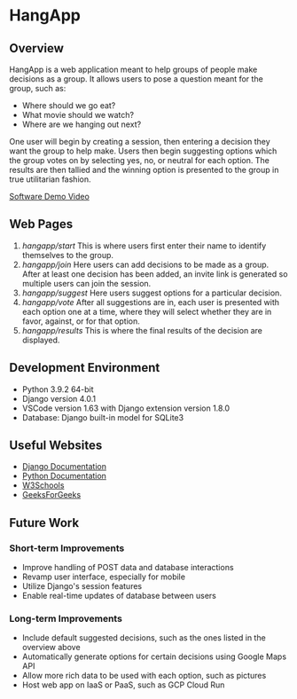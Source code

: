 # HangApp

## Overview

HangApp is a web application meant to help groups of people make decisions as a group. It allows users to pose a question meant for the group, such as:

* Where should we go eat?
* What movie should we watch?
* Where are we hanging out next?

One user will begin by creating a session, then entering a decision they want the group to help make. Users then begin suggesting options which the group votes on by selecting yes, no, or neutral for each option. The results are then tallied and the winning option is presented to the group in true utilitarian fashion.

[Software Demo Video](http://youtube.link.goes.here)

## Web Pages

1. *hangapp/start* This is where users first enter their name to identify themselves to the group.
2. *hangapp/join*  Here users can add decisions to be made as a group. After at least one decision has been added, an invite link is generated so multiple users can join the session.
3. *hangapp/suggest* Here users suggest options for a particular decision.
4. *hangapp/vote* After all suggestions are in, each user is presented with each option one at a time, where they will select whether they are in favor, against, or for that option.
5. *hangapp/results* This is where the final results of the decision are displayed.

## Development Environment

* Python 3.9.2 64-bit
* Django version 4.0.1
* VSCode version 1.63 with Django extension version 1.8.0
* Database: Django built-in model for SQLite3

## Useful Websites

* [Django Documentation](https://docs.djangoproject.com/en/4.0/intro)
* [Python Documentation](https://docs.python.org/)
* [W3Schools](https://www.w3schools.com/)
* [GeeksForGeeks](https://www.geeksforgeeks.org/)

## Future Work

### Short-term Improvements

* Improve handling of POST data and database interactions
* Revamp user interface, especially for mobile
* Utilize Django's session features
* Enable real-time updates of database between users

### Long-term Improvements

* Include default suggested decisions, such as the ones listed in the overview above
* Automatically generate options for certain decisions using Google Maps API
* Allow more rich data to be used with each option, such as pictures
* Host web app on IaaS or PaaS, such as GCP Cloud Run
